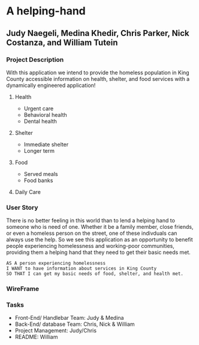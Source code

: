 # A helping-hand

## Judy Naegeli, Medina Khedir, Chris Parker, Nick Costanza, and William Tutein 

### Project Description

With this application we intend to provide the homeless population in King County accessible information on health, shelter, and food services with a dynamically engineered application!

1. Health
    * Urgent care
    * Behavioral health
    * Dental health

2. Shelter
    * Immediate shelter
    * Longer term

3. Food
    * Served meals
    * Food banks 

4. Daily Care

### User Story

There is no better feeling in this world than to lend a helping hand to someone who is need of one. Whether it be a family member, close friends, or even a homeless person on the street, one of these indivduals can always use the help. So we see this application as an opportunity to benefit people experiencing homelessness and working-poor communities, providing them a helping hand that they need to get their basic needs met.

```
AS A person experiencing homelessness
I WANT to have information about services in King County
SO THAT I can get my basic needs of food, shelter, and health met.
```

### WireFrame

### Tasks 
* Front-End/ Handlebar Team: Judy & Medina
* Back-End/ database Team: Chris, Nick & William
* Project Management: Judy/Chris
* README: William